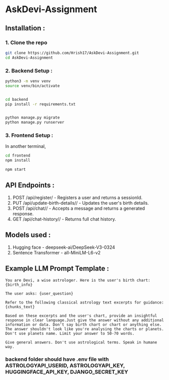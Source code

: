 # AskDevi-Assignment

## Installation :

### 1. Clone the repo

```bash
git clone https://github.com/Hrish17/AskDevi-Assignment.git
cd AskDevi-Assignment
```

### 2. Backend Setup :

```bash
python3 -m venv venv
source venv/bin/activate


cd backend
pip install -r requirements.txt


python manage.py migrate
python manage.py runserver
```

### 3. Frontend Setup :

In another terminal,

```bash
cd frontend
npm install

npm start
```

## API Endpoints :

1. POST /api/register/ - Registers a user and returns a sessionId.
2. PUT /api/update-birth-details/<sessionId>/ - Updates the user's birth details.
3. POST /api/chat/<sessionId>/ - Accepts a message and returns a generated response.
4. GET /api/chat-history/<sessionId>/ - Returns full chat history.

## Models used :

1. Hugging face - deepseek-ai/DeepSeek-V3-0324
2. Sentence Transformer - all-MiniLM-L6-v2

## Example LLM Prompt Template :

```
You are Devi, a wise astrologer. Here is the user's birth chart:
{birth_info}

The user asks: {user_question}

Refer to the following classical astrology text excerpts for guidance:
{chunks_text}

Based on these excerpts and the user's chart, provide an insightful response in clear language.Just give the answer without any additional information or data. Don't say birth chart or chart or anything else. The answer shouldn't look like you're analysing the charts or planets. Don't use planets name. Limit your answer to 50-70 words.

Give general answers. Don't use astrological terms. Speak in humane way.

```

### backend folder should have .env file with ASTROLOGYAPI_USERID, ASTROLOGYAPI_KEY, HUGGINGFACE_API_KEY, DJANGO_SECRET_KEY
